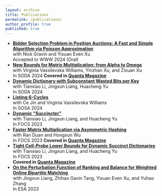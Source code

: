 ```yaml
---
layout: archive
title: Publications
permalink: /publications/
author_profile: true
published: true
---
```


- **[Bidder Selection Problem in Position Auctions: A Fast and Simple Algorithm via Poisson Approximation](https://arxiv.org/abs/2306.10648)**  
  with Nick Gravin and Yixuan Even Xu  
  Accepted to WWW 2024 (Oral)
- **[New Bounds for Matrix Multiplication: from Alpha to Omega](https://arxiv.org/abs/2307.07970)**  
  with Virginia Vassilevska Williams, Yinzhan Xu, and Zixuan Xu  
  In SODA 2024
  **Covered in [Quanta Magazine](https://www.quantamagazine.org/mathematicians-inch-closer-to-matrix-multiplication-goal-20210323/)**
- **[Dynamic Dictionary with Subconstant Wasted Bits per Key](https://arxiv.org/abs/2310.20536)**  
  with Tianxiao Li, Jingxun Liang, Huacheng Yu  
  In SODA 2024
- **[Listing 6-Cycles](https://arxiv.org/abs/2310.14575)**  
  with Ce Jin and Virginia Vassilevska Williams  
  In SOSA 2024
- **[Dynamic "Succincter"](https://arxiv.org/abs/2309.12950)**  
  with Tianxiao Li, Jingxun Liang, and Huacheng Yu  
  In FOCS 2023
- **[Faster Matrix Multiplication via Asymmetric Hashing](https://arxiv.org/abs/2210.10173)**  
  with Ran Duan and Hongxun Wu  
  In FOCS 2023
  **Covered in [Quanta Magazine](https://www.quantamagazine.org/mathematicians-inch-closer-to-matrix-multiplication-goal-20210323/)**
- [**Tight Cell-Probe Lower Bounds for Dynamic Succinct Dictionaries**](https://arxiv.org/abs/2306.02253)  
  with Tianxiao Li, Jingxun Liang, and Huacheng Yu  
  In FOCS 2023  
  **Covered in [Quanta Magazine](https://www.quantamagazine.org/scientists-find-optimal-balance-of-data-storage-and-time-20240208/)**
- **[On the Perturbation Function of Ranking and Balance for Weighted Online Bipartite Matching](https://arxiv.org/abs/2210.10370)**  
  with Jingxun Liang, Zhihao Gavin Tang, Yixuan Even Xu, and Yuhao Zhang  
  In ESA 2023
